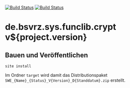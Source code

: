 [![Build Status](https://travis-ci.org/bitctrl/de.bsvrz.sys.funclib.crypt.svg?branch=master)](https://travis-ci.org/bitctrl/de.bsvrz.sys.funclib.crypt)
[![Build Status](https://api.bintray.com/packages/bitctrl/maven/de.bsvrz.sys.funclib.crypt/images/download.svg)](https://bintray.com/bitctrl/maven/de.bsvrz.sys.funclib.crypt)

de.bsvrz.sys.funclib.crypt v${project.version}
==================================


Bauen und Veröffentlichen
-------------------------

    site install

Im Ordner `target` wird damit das Distributionspaket
`SWE_{Name}_{Status}_V{Version}_D{Standdatum}.zip` erstellt.
